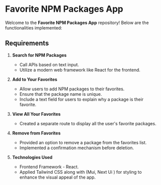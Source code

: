 # Favorite NPM Packages App

Welcome to the **Favorite NPM Packages App** repository! Below are the functionalities implemented:

## Requirements

1. **Search for NPM Packages**
   - Call APIs based on text input.
   - Utilize a modern web framework like React for the frontend.

2. **Add to Your Favorites**
   - Allow users to add NPM packages to their favorites.
   - Ensure that the package name is unique.
   - Include a text field for users to explain why a package is their favorite.


3. **View All Your Favorites**
   - Created a separate route to display all the user's favorite packages.


4. **Remove from Favorites**
   - Provided an option to remove a package from the favorites list.
   - Implemented a confirmation mechanism before deletion.


5. **Technologies Used**
   - Frontend Framework - React.
   - Applied Tailwind CSS along with (Mui, Next Ui ) for styling to enhance the visual appeal of the app.


